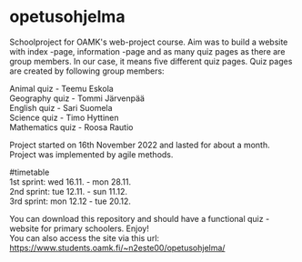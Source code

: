 # opetusohjelma
Schoolproject for OAMK's web-project course. Aim was to build a website with index -page, information -page 
and as many quiz pages as there are group members. In our case, it means five different quiz pages. Quiz pages 
are created by following group members: <br>

Animal quiz - Teemu Eskola <br>
Geography quiz - Tommi Järvenpää<br>
English quiz - Sari Suomela<br>
Science quiz - Timo Hyttinen<br>
Mathematics quiz - Roosa Rautio<br>

Project started on 16th November 2022 and lasted for about a month. Project was implemented by agile methods.<br>

#timetable<br>
1st sprint: wed 16.11. - mon 28.11.<br>
2nd sprint: tue 12.11. - sun 11.12.<br>
3rd sprint: mon 12.12 - tue 20.12.<br>

You can download this repository and should have a functional quiz -website for primary schoolers. Enjoy!<br>
You can also access the site via this url:
https://www.students.oamk.fi/~n2este00/opetusohjelma/
